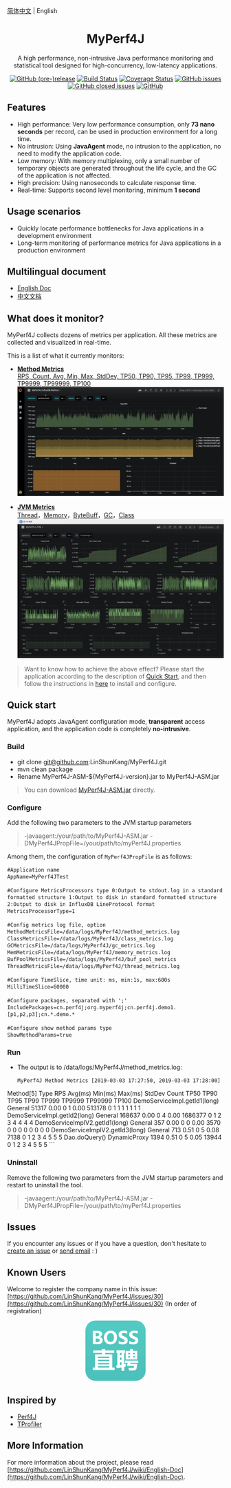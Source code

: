 [简体中文](./README.md) | English

<h1 align="center">MyPerf4J</h1>

<div align="center">

A high performance, non-intrusive Java performance monitoring and statistical tool designed for high-concurrency, low-latency applications. 

[![GitHub (pre-)release](https://img.shields.io/github/release/LinShunKang/MyPerf4J/all.svg)](https://github.com/LinShunKang/MyPerf4J) [![Build Status](https://travis-ci.com/LinShunKang/MyPerf4J.svg?branch=develop)](https://travis-ci.com/LinShunKang/MyPerf4J) [![Coverage Status](https://coveralls.io/repos/github/LinShunKang/MyPerf4J/badge.svg?branch=develop)](https://coveralls.io/github/LinShunKang/MyPerf4J?branch=develop) [![GitHub issues](https://img.shields.io/github/issues/LinShunKang/MyPerf4J.svg)](https://github.com/LinShunKang/MyPerf4J/issues) [![GitHub closed issues](https://img.shields.io/github/issues-closed/LinShunKang/MyPerf4J.svg)](https://github.com/LinShunKang/MyPerf4J/issues?q=is%3Aissue+is%3Aclosed) [![GitHub](https://img.shields.io/github/license/LinShunKang/MyPerf4J.svg)](./LICENSE)

</div>

## Features
*  High performance: Very low performance consumption, only **73 nano seconds** per record, can be used in production environment for a long time.
*  No intrusion: Using **JavaAgent** mode, no intrusion to the application, no need to modify the application code.
*  Low memory: With memory multiplexing, only a small number of temporary objects are generated throughout the life cycle, and the GC of the application is not affected.
*  High precision: Using nanoseconds to calculate response time.
*  Real-time: Supports second level monitoring, minimum **1 second**

## Usage scenarios
* Quickly locate performance bottlenecks for Java applications in a development environment
* Long-term monitoring of performance metrics for Java applications in a production environment

## Multilingual document
* [English Doc](https://github.com/LinShunKang/MyPerf4J/wiki/English-Doc)
* [中文文档](https://github.com/LinShunKang/MyPerf4J/wiki/Chinese-Doc) 

## What does it monitor?
MyPerf4J collects dozens of metrics per application. All these metrics are collected and visualized in real-time.

This is a list of what it currently monitors:
* **[Method Metrics](https://grafana.com/dashboards/7766)**<br/>
[RPS, Count, Avg, Min, Max, StdDev, TP50, TP90, TP95, TP99, TP999, TP9999, TP99999, TP100](https://github.com/LinShunKang/MyPerf4J/wiki/Metrics#method-metrics)
![Markdown](https://raw.githubusercontent.com/LinShunKang/Objects/master/MyPerf4J-InfluxDB-Method_Show_Operation.gif)

- **[JVM Metrics](https://grafana.com/dashboards/8787)**<br/>
[Thread](https://github.com/LinShunKang/MyPerf4J/wiki/Metrics#jvm-thread-metrics)，[Memory](https://github.com/LinShunKang/MyPerf4J/wiki/Metrics#jvm-memory-metrics)，[ByteBuff](https://github.com/LinShunKang/MyPerf4J/wiki/Metrics#jvm-bytebuff-metrics)，[GC](https://github.com/LinShunKang/MyPerf4J/wiki/Metrics#jvm-gc-metrics)，[Class](https://github.com/LinShunKang/MyPerf4J/wiki/Metrics#jvm-class-metrics)
![Markdown](https://raw.githubusercontent.com/LinShunKang/Objects/master/MyPerf4J_JVM_Compressed.jpeg)
  
> Want to know how to achieve the above effect? Please start the application according to the description of [Quick Start](https://github.com/LinShunKang/MyPerf4J/blob/develop/README.EN.md#quick-start), and then follow the instructions in [here](https://github.com/LinShunKang/MyPerf4J/wiki/InfluxDB) to install and configure.
 
## Quick start
MyPerf4J adopts JavaAgent configuration mode, **transparent** access application, and the application code is completely **no-intrusive**.

### Build
* git clone git@github.com:LinShunKang/MyPerf4J.git
* mvn clean package
* Rename MyPerf4J-ASM-${MyPerf4J-version}.jar to MyPerf4J-ASM.jar

> You can download [MyPerf4J-ASM.jar](https://github.com/LinShunKang/Objects/blob/master/MyPerf4J-ASM-2.5.0.jar?raw=true) directly.

### Configure
Add the following two parameters to the JVM startup parameters
> -javaagent:/your/path/to/MyPerf4J-ASM.jar
> -DMyPerf4JPropFile=/your/path/to/myPerf4J.properties

Among them, the configuration of `MyPerf4JPropFile` is as follows:

```
#Application name
AppName=MyPerf4JTest

#Configure MetricsProcessors type 0:Output to stdout.log in a standard formatted structure 1:Output to disk in standard formatted structure  2:Output to disk in InfluxDB LineProtocol format
MetricsProcessorType=1

#Config metrics log file, option
MethodMetricsFile=/data/logs/MyPerf4J/method_metrics.log
ClassMetricsFile=/data/logs/MyPerf4J/class_metrics.log
GCMetricsFile=/data/logs/MyPerf4J/gc_metrics.log
MemMetricsFile=/data/logs/MyPerf4J/memory_metrics.log
BufPoolMetricsFile=/data/logs/MyPerf4J/buf_pool_metrics
ThreadMetricsFile=/data/logs/MyPerf4J/thread_metrics.log
    
#Configure TimeSlice, time unit: ms, min:1s, max:600s
MilliTimeSlice=60000
    
#Configure packages, separated with ';'
IncludePackages=cn.perf4j;org.myperf4j;cn.perf4j.demo1.[p1,p2,p3];cn.*.demo.*

#Configure show method params type
ShowMethodParams=true
```

### Run
* The output is to /data/logs/MyPerf4J/method_metrics.log:

    ```
    MyPerf4J Method Metrics [2019-03-03 17:27:50, 2019-03-03 17:28:00]
Method[5]                              Type      RPS  Avg(ms)  Min(ms)  Max(ms)   StdDev     Count     TP50     TP90     TP95     TP99    TP999   TP9999  TP99999    TP100
DemoServiceImpl.getId1(long)        General    51317     0.00        0        1     0.00    513178        0        1        1        1        1        1        1        1
DemoServiceImpl.getId2(long)        General   168637     0.00        0        4     0.00   1686377        0        1        2        3        4        4        4        4
DemoServiceImplV2.getId1(long)      General      357     0.00        0        0     0.00      3570        0        0        0        0        0        0        0        0
DemoServiceImplV2.getId3(long)      General      713     0.51        0        5     0.08      7138        0        1        2        3        4        5        5        5
Dao.doQuery()                  DynamicProxy     1394     0.51        0        5     0.05     13944        0        1        2        3        4        5        5        5
    ```

### Uninstall
Remove the following two parameters from the JVM startup parameters and restart to uninstall the tool.
> -javaagent:/your/path/to/MyPerf4J-ASM.jar
> -DMyPerf4JPropFile=/your/path/to/myPerf4J.properties

## Issues
If you encounter any issues or if you have a question, don't hesitate to [create an issue](https://github.com/LinShunKang/MyPerf4J/issues/new/choose) or [send email](mailto:linshunkang.chn@gmail.com) : )

## Known Users
Welcome to register the company name in this issue: [https://github.com/LinShunKang/MyPerf4J/issues/30](https://github.com/LinShunKang/MyPerf4J/issues/30) (In order of registration)
<div align="center">
<img src="https://github.com/LinShunKang/Objects/blob/master/Boss_Logo_compressed.png?raw=true"  height="140" width="140">
</div>

## Inspired by
* [Perf4J](https://github.com/perf4j/perf4j)
* [TProfiler](https://github.com/alibaba/TProfiler)

## More Information
For more information about the project, please read [https://github.com/LinShunKang/MyPerf4J/wiki/English-Doc](https://github.com/LinShunKang/MyPerf4J/wiki/English-Doc).